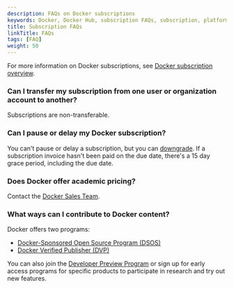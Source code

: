 ```yaml
---
description: FAQs on Docker subscriptions
keywords: Docker, Docker Hub, subscription FAQs, subscription, platform
title: Subscription FAQs
linkTitle: FAQs
tags: [FAQ]
weight: 50
---
```


For more information on Docker subscriptions, see [Docker subscription overview](_index.md).

### Can I transfer my subscription from one user or organization account to another?

Subscriptions are non-transferable.

### Can I pause or delay my Docker subscription?

You can't pause or delay a subscription, but you can [downgrade](downgrade.md). If a subscription invoice hasn't been paid on the due date, there's a 15 day grace period, including the due date.

### Does Docker offer academic pricing?

Contact the [Docker Sales Team](https://www.docker.com/company/contact).

### What ways can I contribute to Docker content?

Docker offers two programs:
- [Docker-Sponsored Open Source Program (DSOS)](../trusted-content/dsos-program.md)
- [Docker Verified Publisher (DVP)](../trusted-content/dvp-program.md)

You can also join the [Developer Preview Program](https://www.docker.com/community/get-involved/developer-preview/) or sign up for early access programs for specific products to participate in research and try out new features.

